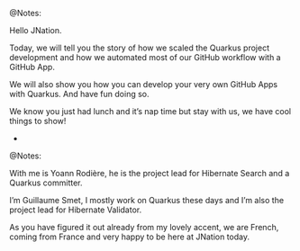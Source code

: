<!-- .element data-background="images/github-automation-with-quarkus.svg" data-background-size="contain" -->

@Notes:

Hello JNation.

Today, we will tell you the story of how we scaled the Quarkus project development
and how we automated most of our GitHub workflow with a GitHub App.

We will also show you how you can develop your very own GitHub Apps with Quarkus.
And have fun doing so.

We know you just had lunch and it’s nap time but stay with us, we have cool things to show!

-

<!-- .element data-background="images/github-automation-with-quarkus-authors.svg" data-background-size="contain" -->

@Notes:

With me is Yoann Rodière, he is the project lead for Hibernate Search and a Quarkus committer.

I’m Guillaume Smet, I mostly work on Quarkus these days and
I’m also the project lead for Hibernate Validator.

As you have figured it out already from my lovely accent,
we are French, coming from France and very happy to be here at JNation today.
